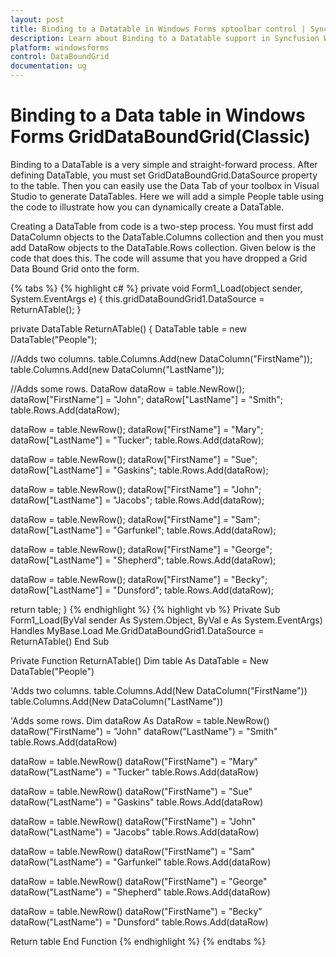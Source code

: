 ```yaml
---
layout: post
title: Binding to a Datatable in Windows Forms xptoolbar control | Syncfusion
description: Learn about Binding to a Datatable support in Syncfusion Windows Forms GridDataBoundGrid(Classic) control and more details.
platform: windowsforms
control: DataBoundGrid
documentation: ug
---
```


# Binding to a Data table in Windows Forms GridDataBoundGrid(Classic)

Binding to a DataTable is a very simple and straight-forward process. After defining DataTable, you must set GridDataBoundGrid.DataSource property to the table. Then you can easily use the Data Tab of your toolbox in Visual Studio to generate DataTables. Here we will add a simple People table using the code to illustrate how you can dynamically create a DataTable. 

Creating a DataTable from code is a two-step process. You must first add DataColumn objects to the DataTable.Columns collection and then you must add DataRow objects to the DataTable.Rows collection. Given below is the code that does this. The code will assume that you have dropped a Grid Data Bound Grid onto the form.

{% tabs %}
{% highlight c# %}
private void Form1_Load(object sender, System.EventArgs e)
{
this.gridDataBoundGrid1.DataSource = ReturnATable();
}

private DataTable ReturnATable()
{
    DataTable table = new DataTable("People");

//Adds two columns.
   table.Columns.Add(new DataColumn("FirstName"));
   table.Columns.Add(new DataColumn("LastName"));

//Adds some rows.
   DataRow dataRow = table.NewRow();
   dataRow["FirstName"] = "John";
   dataRow["LastName"] = "Smith";
   table.Rows.Add(dataRow);


   dataRow = table.NewRow();
   dataRow["FirstName"] = "Mary";
   dataRow["LastName"] = "Tucker";
   table.Rows.Add(dataRow);

   dataRow = table.NewRow();
   dataRow["FirstName"] = "Sue";
   dataRow["LastName"] = "Gaskins";
   table.Rows.Add(dataRow);

   dataRow = table.NewRow();
   dataRow["FirstName"] = "John";
   dataRow["LastName"] = "Jacobs";
   table.Rows.Add(dataRow);

   dataRow = table.NewRow();
   dataRow["FirstName"] = "Sam";
   dataRow["LastName"] = "Garfunkel";
   table.Rows.Add(dataRow);

   dataRow = table.NewRow();
   dataRow["FirstName"] = "George";
   dataRow["LastName"] = "Shepherd";
   table.Rows.Add(dataRow);

   dataRow = table.NewRow();
   dataRow["FirstName"] = "Becky";
   dataRow["LastName"] = "Dunsford";
   table.Rows.Add(dataRow);

   return table;
}
{% endhighlight  %}
{% highlight vb %}
Private Sub Form1_Load(ByVal sender As System.Object, ByVal e As System.EventArgs) Handles MyBase.Load
Me.GridDataBoundGrid1.DataSource = ReturnATable()
End Sub

Private Function ReturnATable()
Dim table As DataTable = New DataTable("People")

'Adds two columns.
table.Columns.Add(New DataColumn("FirstName"))
table.Columns.Add(New DataColumn("LastName"))

'Adds some rows.
Dim dataRow As DataRow = table.NewRow()
dataRow("FirstName") = "John"
dataRow("LastName") = "Smith"
table.Rows.Add(dataRow)

dataRow = table.NewRow()
dataRow("FirstName") = "Mary"
dataRow("LastName") = "Tucker"
table.Rows.Add(dataRow)

dataRow = table.NewRow()
dataRow("FirstName") = "Sue"
dataRow("LastName") = "Gaskins"
table.Rows.Add(dataRow)

dataRow = table.NewRow()
dataRow("FirstName") = "John"
dataRow("LastName") = "Jacobs"
table.Rows.Add(dataRow)

dataRow = table.NewRow()
dataRow("FirstName") = "Sam"
dataRow("LastName") = "Garfunkel"
table.Rows.Add(dataRow)

dataRow = table.NewRow()
dataRow("FirstName") = "George"
dataRow("LastName") = "Shepherd"
table.Rows.Add(dataRow)

dataRow = table.NewRow()
dataRow("FirstName") = "Becky"
dataRow("LastName") = "Dunsford"
table.Rows.Add(dataRow)

Return table
End Function
{% endhighlight  %}
{% endtabs %}
